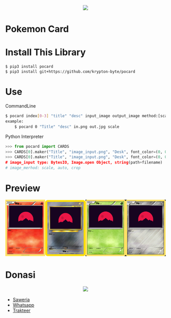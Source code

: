<p align="center">
<img src="https://i.ibb.co/5WSxMFD/Stiker-Dekorasi-Latar-Belakang-Tubuh-Laptop-Kartun-Kepribadian-Mode-Stiker-Mainan-Klasik-Pokemon-Pik.webp">
</p>

# Pokemon Card
# Install This Library

```
$ pip3 install pocard
$ pip3 install git+https://github.com/krypton-byte/pocard
```
# Use
<p>CommandLine<p>

```bash
$ pocard index[0-3] "title" "desc" input_image output_image method:[scale, crop, auto]
example:
    $ pocard 0 "Title" "desc" in.png out.jpg scale
```

<p>Python Interpreter</p>

```python
>>> from pocard import CARDS
>>> CARDS[0].maker("Title", "image_input.png", "Desk", font_color=(0, 0, 0), image_method="auto").show()
>>> CARDS[0].maker("Title", "image_input.png", "Desk", font_color=(0, 0, 0), image_method="auto").save("out.png)
# image_input type: BytesIO, Image.open Object, string(path+filename)
# image_merhod: scale, auto, crop
```
# Preview
<img src="out.png" width="25%"><img src="out1.png" width="25%"><img src="out2.png" width="25%"><img src="out3.png" width="25%">
# Donasi
<p align="center"><img src="https://svgur.com/i/Vtt.svg">

</p>
<ul><li><a href="https://saweria.co/kryptonbyte">Saweria</a><li><a href="https://wa.me/6283172366463">Whatsapp</a></li><li><a href="https://trakteer.id/krypton-byte-z8vbo">Trakteer</a></li></ul>